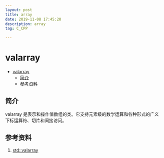 ```yaml
---
layout: post
title: array
date: 2019-11-08 17:45:20
description: array
tag: C_CPP

---
```


# valarray

- [valarray](#valarray)
  - [简介](#简介)
  - [参考资料](#参考资料)

## 简介

valarray 是表示和操作值数组的类。它支持元素级的数学运算和各种形式的广义下标运算符、切片和间接访问。

## 参考资料

1. [std::valarray](https://en.cppreference.com/w/cpp/numeric/valarray)
